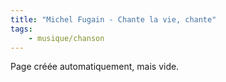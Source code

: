 ```yaml
---
title: "Michel Fugain - Chante la vie, chante"
tags:
    - musique/chanson
---
```


Page créée automatiquement, mais vide.
